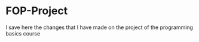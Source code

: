 # FOP-Project
I save here the changes that I have made on the project of the programming basics course
